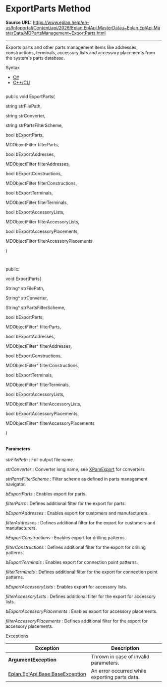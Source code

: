 # ExportParts Method

**Source URL:** https://www.eplan.help/en-us/Infoportal/Content/api/2026/Eplan.EplApi.MasterDatau~Eplan.EplApi.MasterData.MDPartsManagement~ExportParts.html

---

Exports parts and other parts management items like addresses, constructions, terminals, accessory lists and accessory placements from the system's parts database.

Syntax

- [C#](#i-syntax-CS)
- [C++/CLI](#i-syntax-CPP2005)

```
```
public void ExportParts( 

   string strFilePath,

   string strConverter,

   string strPartsFilterScheme,

   bool bExportParts,

   MDObjectFilter filterParts,

   bool bExportAddresses,

   MDObjectFilter filterAddresses,

   bool bExportConstructions,

   MDObjectFilter filterConstructions,

   bool bExportTerminals,

   MDObjectFilter filterTerminals,

   bool bExportAccessoryLists,

   MDObjectFilter filterAccessoryLists,

   bool bExportAccessoryPlacements,

   MDObjectFilter filterAccessoryPlacements

)
```
```

```
```
public:

void ExportParts( 

   String^ strFilePath,

   String^ strConverter,

   String^ strPartsFilterScheme,

   bool bExportParts,

   MDObjectFilter^ filterParts,

   bool bExportAddresses,

   MDObjectFilter^ filterAddresses,

   bool bExportConstructions,

   MDObjectFilter^ filterConstructions,

   bool bExportTerminals,

   MDObjectFilter^ filterTerminals,

   bool bExportAccessoryLists,

   MDObjectFilter^ filterAccessoryLists,

   bool bExportAccessoryPlacements,

   MDObjectFilter^ filterAccessoryPlacements

)
```
```

#### Parameters

*strFilePath*
:   Full output file name.

*strConverter*
:   Converter long name, see [XPamExport](XPamExport.html) for converters

*strPartsFilterScheme*
:   Filter scheme as defined in parts management navigator.

*bExportParts*
:   Enables export for parts.

*filterParts*
:   Defines additional filter for the export for parts.

*bExportAddresses*
:   Enables export for customers and manufacturers.

*filterAddresses*
:   Defines additional filter for the export for customers and manufacturers.

*bExportConstructions*
:   Enables export for drilling patterns.

*filterConstructions*
:   Defines additional filter for the export for drilling patterns.

*bExportTerminals*
:   Enables export for connection point patterns.

*filterTerminals*
:   Defines additional filter for the export for connection point patterns.

*bExportAccessoryLists*
:   Enables export for accessory lists.

*filterAccessoryLists*
:   Defines additional filter for the export for accessory lists.

*bExportAccessoryPlacements*
:   Enables export for accessory placements.

*filterAccessoryPlacements*
:   Defines additional filter for the export for accessory placements.

Exceptions

| Exception | Description |
| --- | --- |
| **ArgumentException** | Thrown in case of invalid parameters. |
| [Eplan.EplApi.Base.BaseException](Eplan.EplApi.Baseu~Eplan.EplApi.Base.BaseException.html) | An error occurred while exporting parts data. |
